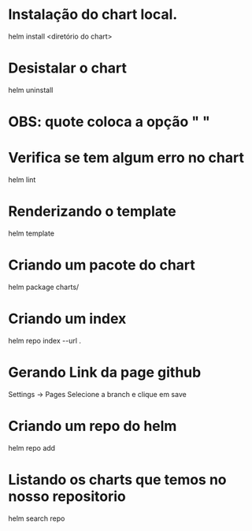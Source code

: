 # Instalação do chart local.
helm install <nome-release> <diretório do chart>
# Desistalar o chart
helm uninstall <nome-release>

# OBS: quote coloca a opção " "

# Verifica se tem algum erro no chart
helm lint

# Renderizando o template
helm template <nome-diretorio>

# Criando um pacote do chart
helm package charts/<nome-diretorio>

# Criando um index
helm repo index --url <link-gerado-github> .

# Gerando Link da page github
Settings -> Pages
Selecione a branch e clique em save

# Criando um repo do helm
helm repo add <nome-repo> <link-gerado-github>

# Listando os charts que temos no nosso repositorio
helm search repo <meu-repo>